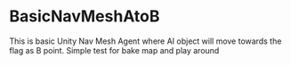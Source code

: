 # BasicNavMeshAtoB

This is basic Unity Nav Mesh Agent where AI object will move towards the flag as B point. Simple test for bake map and play around
